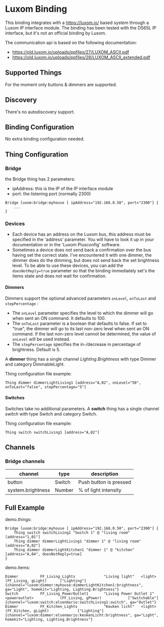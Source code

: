 # Luxom Binding

This binding integrates with a https://luxom.io/ based system through a Luxom IP interface module.
The binding has been tested with the DS65L IP interface, but it's not an official binding by Luxom.

The communication api is based on the following documentation: 

- https://old.luxom.io/uploads/ppfiles/27/LUXOM_ASCII.pdf
- https://old.luxom.io/uploads/ppfiles/28/LUXOM_ASCII_extended.pdf

## Supported Things

For the moment only buttons & dimmers are supported.

## Discovery

There's no autodiscovery support.

## Binding Configuration

No extra binding configuration needed.

## Thing Configuration

### Bridge

the Bridge thing has 2 parameters:

- ipAddress: this is the IP of the IP interface module 
- port: the listening port (normally 2300)

```
Bridge luxom:bridge:myhouse [ ipAddress="192.168.0.50", port="2300"] {
    ...
}
```

### Devices

- Each device has an address on the Luxom bus, this address must be specified in the 'address' parameter. You will have to look it up in your documentation or in the 'Luxom Plusconfig' software.
- Sometimes a device does not send back a confirmation over the bus having set the correct state. I've encountered it with one dimmer, the dimmer does do the dimming, but does not send back the set brightness level. To be able to use these devices, you can add the `doesNotReply=true` parameter so that the binding immediately set's the items state and does not wait for confirmation.
  
#### Dimmers

Dimmers support the optional advanced parameters `onLevel`, `onToLast` and `stepPercentage` :

- The `onLevel` parameter specifies the level to which the dimmer will go when sent an ON command. It defaults to 100.
- The `onToLast` parameter is a boolean that defaults to false. If set to "true", the dimmer will go to its last non-zero level when sent an ON command. If the last non-zero level cannot be determined, the value of `onLevel` will be used instead.
- The `stepPercentage` specifies the in-/decrease in percentage of brightness. Default is 5.

A **dimmer** thing has a single channel *Lighting.Brightness* with type Dimmer and category DimmableLight.

Thing configuration file example:

```
Thing dimmer dimmerLightLiving1 [address="A,02", onLevel="50", onToLast="false", stepPercentage="5"]
```

#### Switches

Switches take no additional parameters.
A **switch** thing has a single channel *switch* with type Switch and category Switch.

Thing configuration file example:

```
Thing switch switchLiving1 [address="A,02"]
```

## Channels

### Bridge channels

| channel           | type   | description            |
|-------------------|--------|------------------------|
| button            | Switch | Push button is pressed |
| system.brightness | Number | % of light intensity   |

## Full Example

demo.things:
```
Bridge luxom:bridge:myhouse [ ipAddress="192.168.0.50", port="2300"] {
    Thing switch switchLiving1 "Switch 1" @ "living room" [address="1,01"]
    Thing dimmer dimmerLightLiving1 "dimmer 1" @ "living room" [address="A,02"]
    Thing dimmer dimmerLightKitchen1 "dimmer 1" @ "kitchen" [address="A,04", doesNotReply=true]
}
```

demo.items:
```
Dimmer          FF_Living_Lights             "Living light"   <light>            (FF_Living, gLight)      ["Lighting"] {channel="luxom:dimmer:myhouse:dimmerLightKitchen1:brightness", ga="Light", homekit="Lighting, Lighting.Brightness"}
Switch          FF_Living_PowerOutlet1       "Living Power Outlet 1"   <poweroutlet>            (FF_Living, gPower)            ["Switchable"] {channel="luxom:switch:elsenmario:switchLiving1:switch", ga="Outlet"}
Dimmer          FF_Kitchen_Lights            "Keuken licht"   <light>            (FF_Kitchen, gLight)             ["Lighting"] {channel="luxom:dimmer:elsenmario:keukenLicht:brightness", ga="Light", homekit="Lighting, Lighting.Brightness"}
```
